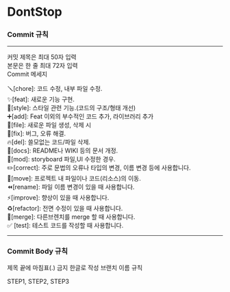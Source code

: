 # DontStop





### Commit 규칙
---
커밋 제목은 최대 50자 입력   
본문은 한 줄 최대 72자 입력   
Commit 메세지   

🪛[chore]: 코드 수정, 내부 파일 수정.    
✨[feat]: 새로운 기능 구현.   
🎨[style]: 스타일 관련 기능.(코드의 구조/형태 개선)   
➕[add]: Feat 이외의 부수적인 코드 추가, 라이브러리 추가   
🔧[file]: 새로운 파일 생성, 삭제 시   
🐛[fix]: 버그, 오류 해결.   
🔥[del]: 쓸모없는 코드/파일 삭제.   
📝[docs]: README나 WIKI 등의 문서 개정.   
💄[mod]: storyboard 파일,UI 수정한 경우.   
✏️[correct]: 주로 문법의 오류나 타입의 변경, 이름 변경 등에 사용합니다.   
🚚[move]: 프로젝트 내 파일이나 코드(리소스)의 이동.   
⏪️[rename]: 파일 이름 변경이 있을 때 사용합니다.   
⚡️[improve]: 향상이 있을 때 사용합니다.   
♻️[refactor]: 전면 수정이 있을 때 사용합니다.   
🔀[merge]: 다른브렌치를 merge 할 때 사용합니다.   
✅ [test]: 테스트 코드를 작성할 때 사용합니다.   

---
### Commit Body 규칙
제목 끝에 마침표(.) 금지
한글로 작성
브랜치 이름 규칙

STEP1, STEP2, STEP3
